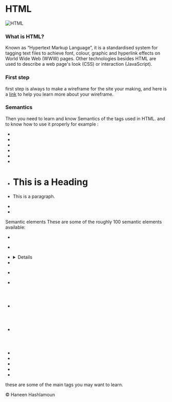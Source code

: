 # HTML
![HTML](https://pixelmechanics.com.sg/wp-content/uploads/2019/06/html5-logo-for-web-development-1200x667.png)


### What is HTML?

Known as “Hypertext Markup Language”, it is a standardised system for tagging text files to achieve font, colour, graphic and hyperlink effects on World Wide Web (WWW) pages.
Other technologies besides HTML are used to describe a web page's look (CSS) or interaction (JavaScript).

### First step

first step is always to make a wireframe for the site your making,
and here is a [link](https://careerfoundry.com/en/blog/ux-design/how-to-create-your-first-wireframe/) to help you learn more about your wireframe.

### Semantics

Then you need to learn and know Semantics of the tags used in HTML.
and to know how to use it properly for example :


- <!DOCTYPE html>
- <html>
- <head>
- <title>Page Title</title>
- </head>
- <body>

- <h1>This is a Heading</h1>
- <p>This is a paragraph.</p>

- </body>
- </html>

Semantic elements
These are some of the roughly 100 semantic elements available:

- <article>
- <aside>
- <details>
- <figcaption>
- <figure>
- <footer>
- <header>
- <main>
- <mark>
- <nav>
- <section>
- <summary>
- <time>


these are some of the main tags you may want to learn.




&copy; Haneen Hashlamoun


